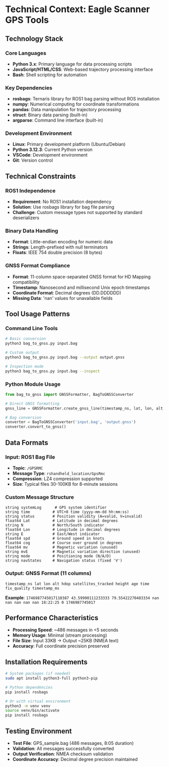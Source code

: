 # Technical Context: Eagle Scanner GPS Tools

## Technology Stack

### Core Languages
- **Python 3.x**: Primary language for data processing scripts
- **JavaScript/HTML/CSS**: Web-based trajectory processing interface
- **Bash**: Shell scripting for automation

### Key Dependencies
- **rosbags**: Ternaris library for ROS1 bag parsing without ROS installation
- **numpy**: Numerical computing for coordinate transformations
- **pandas**: Data manipulation for trajectory processing
- **struct**: Binary data parsing (built-in)
- **argparse**: Command line interface (built-in)

### Development Environment
- **Linux**: Primary development platform (Ubuntu/Debian)
- **Python 3.12.3**: Current Python version
- **VSCode**: Development environment
- **Git**: Version control

## Technical Constraints

### ROS1 Independence
- **Requirement**: No ROS1 installation dependency
- **Solution**: Use rosbags library for bag file parsing
- **Challenge**: Custom message types not supported by standard deserializers

### Binary Data Handling
- **Format**: Little-endian encoding for numeric data
- **Strings**: Length-prefixed with null terminators
- **Floats**: IEEE 754 double precision (8 bytes)

### GNSS Format Compliance
- **Format**: 11-column space-separated GNSS format for HD Mapping compatibility
- **Timestamp**: Nanosecond and millisecond Unix epoch timestamps
- **Coordinate Format**: Decimal degrees (DD.DDDDDD)
- **Missing Data**: 'nan' values for unavailable fields

## Tool Usage Patterns

### Command Line Tools
```bash
# Basic conversion
python3 bag_to_gnss.py input.bag

# Custom output
python3 bag_to_gnss.py input.bag --output output.gnss

# Inspection mode
python3 bag_to_gnss.py input.bag --inspect
```

### Python Module Usage
```python
from bag_to_gnss import GNSSFormatter, BagToGNSSConverter

# Direct GNSS formatting
gnss_line = GNSSFormatter.create_gnss_line(timestamp_ns, lat, lon, alt, hdop, satellites, height, age, gps_time, fix_quality)

# Bag conversion
converter = BagToGNSSConverter('input.bag', 'output.gnss')
converter.convert_to_gnss()
```

## Data Formats

### Input: ROS1 Bag File
- **Topic**: `/GPSRMC`
- **Message Type**: `rshandheld_location/GpsRmc`
- **Compression**: LZ4 compression supported
- **Size**: Typical files 30-100KB for 8-minute sessions

### Custom Message Structure
```
string systemLog      # GPS system identifier
string time          # UTC+8 time (yyyy-mm-dd hh:mm:ss)
string status        # Position validity (A=valid, V=invalid)
float64 Lat          # Latitude in decimal degrees
string N             # North/South indicator
float64 Lon          # Longitude in decimal degrees
string E             # East/West indicator
float64 spd          # Ground speed in knots
float64 cog          # Course over ground in degrees
float64 mv           # Magnetic variation (unused)
string mvE           # Magnetic variation direction (unused)
string mode          # Positioning mode (N/A/D)
string navStates     # Navigation status (fixed 'V')
```

### Output: GNSS Format (11 columns)
```
timestamp_ns lat lon alt hdop satellites_tracked height age time fix_quality timestamp_ms
```
**Example**: `1746987745017110387 43.59990111233333 79.55422270483334 nan nan nan nan nan 18:22:25 0 1746987745017`

## Performance Characteristics
- **Processing Speed**: ~486 messages in <5 seconds
- **Memory Usage**: Minimal (stream processing)
- **File Size**: Input 33KB → Output ~25KB (NMEA text)
- **Accuracy**: Full coordinate precision preserved

## Installation Requirements
```bash
# System packages (if needed)
sudo apt install python3-full python3-pip

# Python dependencies
pip install rosbags

# Or with virtual environment
python3 -m venv venv
source venv/bin/activate
pip install rosbags
```

## Testing Environment
- **Test File**: GPS_sample.bag (486 messages, 8:05 duration)
- **Validation**: All messages successfully converted
- **Output Verification**: NMEA checksum validation
- **Coordinate Accuracy**: Decimal degree precision maintained
